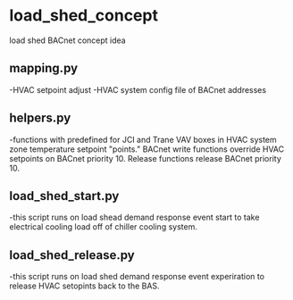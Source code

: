 # load_shed_concept
load shed BACnet concept idea

## mapping.py
-HVAC setpoint adjust
-HVAC system config file of BACnet addresses

## helpers.py
-functions with predefined for JCI and Trane VAV boxes in HVAC system zone temperature setpoint "points." BACnet write functions override HVAC setpoints on BACnet priority 10. Release functions release BACnet priority 10.

## load_shed_start.py
-this script runs on load shead demand response event start to take electrical cooling load off of chiller cooling system.

## load_shed_release.py
-this script runs on load shed demand response event experiration to release HVAC setopints back to the BAS.